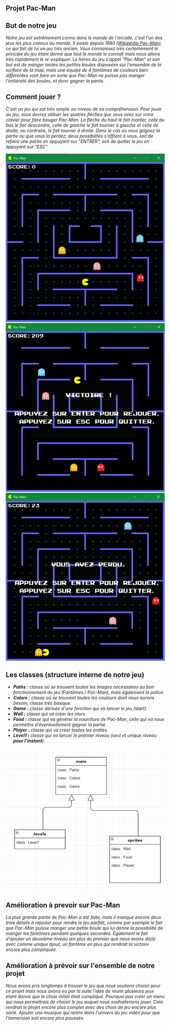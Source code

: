 ## Projet Pac-Man

## But de notre jeu
*Notre jeu est extrêmement connu dans le monde de l'arcade, c'est l'un des jeux les plus connus au monde. Il existe depuis 1980 ([Wikipédia Pac-Man](https://fr.wikipedia.org/wiki/Pac-Man)), ce qui fait de lui un jeu très ancien. Vous connaissez très certainement le principe du jeu étant donné que tout le monde le connaît mais nous allons très rapidement le ré-expliquer. Le héros du jeu s'appel "Pac-Man" et son but est de manger toutes les petites boules disposées sur l'ensemble de la surface de la map, mais une équipe de 4 fantômes de couleurs bien différentes vont faire en sorte que Pac-Man ne puisse pas manger l'entièreté des boules, et donc gagner la partie.*

## Comment jouer ?
*C'est un jeu qui est très simple au niveau de sa compréhension. Pour jouer au jeu, vous devrez utiliser les quatres flèches que vous avez sur votre clavier pour faire bouger Pac-Man. La flèche du haut le fait monter, celle du bas le fait descendre, celle de gauche le fait tourner à gauche et celle de droite, au contraire, le fait tourner à droite. Dans le cas où vous gagnez la partie ou que vous la perdez, deux possibilités s'offrent à vous, soit de refaire une partie en appuyant sur "ENTRER", soit de quitter le jeu en appuyant sur "ESC".*

![](map_1.png)
![](win_1.png)
![](lose_1.png)

## Les classes (structure interne de notre jeu)
* ***Paths :** classe où se trouvent toutes les images nécessaires au bon fonctionnement du jeu (Fantômes / Pac-Man), mais également la police.*
* ***Colors :** classe où se trouvent toutes les couleurs dont nous aurons besoin, classe très basique.*
* ***Game :** classe dérivée d'une fonction qui va lancer le jeu (start).*
* ***Wall :** classe qui va créer les murs.*
* ***Food :** classe qui va générer la nourriture de Pac-Man, celle qui va nous permettre d'éventuellement gagner la partie.*
* ***Player :** classe qui va créer toutes les entités.*
* ***Level1 :** classe qui va lancer le premier niveau (seul et unique niveau **pour l'instant**).*

![](schémas.png)

## Amélioration à prevoir sur Pac-Man
*La plus grande partie de Pac-Man a été faite, mais il manque encore deux trois détails à rajouter pour rendre le jeu parfait, comme par exemple le fait que Pac-Man puisse manger une petite boule qui lui donne la possibilité de manger les fantômes pendant quelques secondes. Également le fait d'ajouter un deuxième niveau (en plus du premier que nous avons déjà) avec comme unique ajout, un fantôme en plus qui rendrait la victoire encore plus compliquée.*

## Amélioration à prévoir sur l'ensemble de notre projet
*Nous avons pris longtemps à trouver le jeu que nous voulions choisir pour ce projet mais nous avons eu par la suite l'idée de réunir plusieurs jeux étant donné que le choix initial était compliqué. Pourquoi pas créer un menu qui nous permettrais de choisir le jeu auquel nous souhaiterions jouer. Cela rendrait le projet encore plus complet avec des choix de jeu encore plus varié. Ajouter une musique qui rentre dans l'univers du jeu vidéo pour que l'immersion soit encore plus poussée.*
